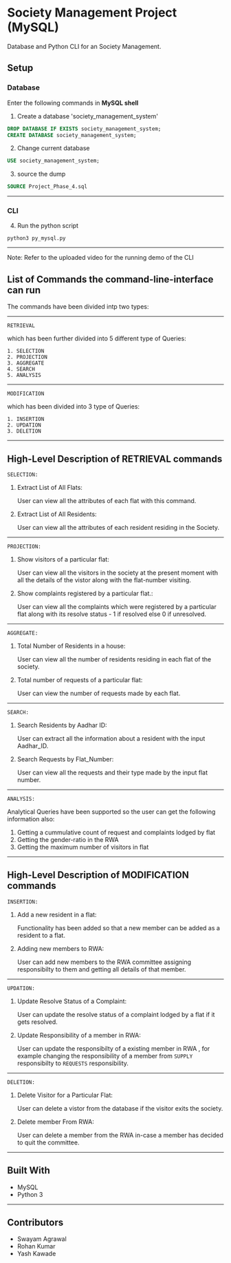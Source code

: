 # Society Management Project (MySQL)

Database and Python CLI for an Society Management. 

## Setup

### Database

Enter the following commands in **MySQL shell**

1. Create a database 'society_management_system'

```sql
DROP DATABASE IF EXISTS society_management_system;
CREATE DATABASE society_management_system;
```

2. Change current database

```sql
USE society_management_system;
```

3. source the dump

```sql
SOURCE Project_Phase_4.sql
```
***
### CLI

4. Run the python script

```
python3 py_mysql.py
```

***

Note: Refer to the uploaded video for the running demo of the CLI

## List of Commands the command-line-interface can run

The commands have been divided intp two types: 
***
``` RETRIEVAL ```

which has been further divided into 5 different type of Queries:
```
1. SELECTION
2. PROJECTION
3. AGGREGATE
4. SEARCH
5. ANALYSIS
```
***
``` MODIFICATION ```

which has been divided into 3 type of Queries: 
```
1. INSERTION
2. UPDATION
3. DELETION 
```

***
## High-Level Description of RETRIEVAL commands

```
SELECTION: 
```
1. Extract List of All Flats:

   User can view all the attributes of each flat with this command.

2. Extract List of All Residents:

   User can view all the attributes of each resident residing in the Society.


***
```
PROJECTION: 
```
1. Show visitors of a particular flat:

   User can view all the visitors in the society at the present moment with all the details of the vistor along with the flat-number visiting.

2. Show complaints registered by a particular flat.:

   User can view all the complaints which were registered by a particular flat along with its resolve status - 1 if resolved else 0 if unresolved.

***

```
AGGREGATE: 
```
1. Total Number of Residents in a house:

   User can view all the number of residents residing in each flat of the society.

2. Total number of requests of a particular flat:

   User can view the number of requests made by each flat.

***

```
SEARCH: 
```
1. Search Residents by Aadhar ID:

   User can extract all the information about a resident with the input Aadhar_ID.

2. Search Requests by Flat_Number:

   User can view all the requests and their type made by the input flat number.


***
```
ANALYSIS: 
```

Analytical Queries have been supported so the user can get the following information also:

1. Getting a cummulative count of request and complaints lodged by flat
2. Getting the gender-ratio in the RWA
3. Getting the maximum number of visitors in flat

***
## High-Level Description of MODIFICATION commands

```
INSERTION: 
```

1. Add a new resident in a flat:

   Functionality has been added so that a new member can be added as a resident to a flat.

2. Adding new members to RWA:

   User can add new members to the RWA committee assigning responsibilty to them and getting all details of that member. 

***

```
UPDATION: 
```
1. Update Resolve Status of a Complaint:

   User can update the resolve status of a complaint lodged by a flat if it gets resolved.

2. Update Responsibility of a member in RWA:

   User can update the responsibilty of a existing member in RWA , for example changing the responsibility of a member from `SUPPLY` responsibilty to `REQUESTS` responsibility. 


***
```
DELETION: 
```
1. Delete Visitor for a Particular Flat:

   User can delete a vistor from the database if the visitor exits the society.

2. Delete member From RWA:

   User can delete a member from the RWA in-case a member has decided to quit the committee.

***
## Built With

* MySQL
* Python 3
***

## Contributors
* Swayam Agrawal
* Rohan Kumar
* Yash Kawade


